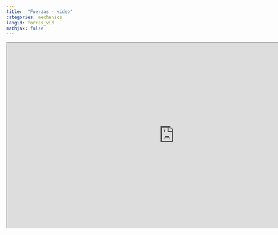 ```yaml
---
title:  "Fuerzas - vídeo"
categories: mechanics
langid: forces_vid
mathjax: false
---
```


<iframe width="900" height="500"
	src="https://www.youtube.com/embed/xmV5KuqEwKA?rel=0">
</iframe>

